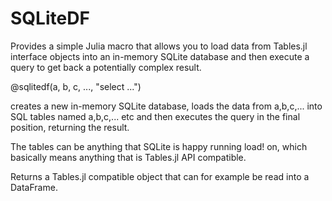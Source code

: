 # SQLiteDF
Provides a simple Julia macro that allows you to load data from
Tables.jl interface objects into an in-memory SQLite database and then
execute a query to get back a potentially complex result.


@sqlitedf(a, b, c, ..., "select ...")

creates a new in-memory SQLite database, loads the data from a,b,c,...
into SQL tables named a,b,c,... etc and then executes the query in the
final position, returning the result.

The tables can be anything that SQLite is happy running load! on,
which basically means anything that is Tables.jl API compatible.

Returns a Tables.jl compatible object that can for example be read
into a DataFrame.
